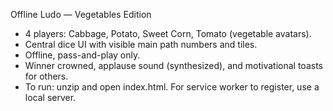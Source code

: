 
Offline Ludo — Vegetables Edition
- 4 players: Cabbage, Potato, Sweet Corn, Tomato (vegetable avatars).
- Central dice UI with visible main path numbers and tiles.
- Offline, pass-and-play only.
- Winner crowned, applause sound (synthesized), and motivational toasts for others.
- To run: unzip and open index.html. For service worker to register, use a local server.
